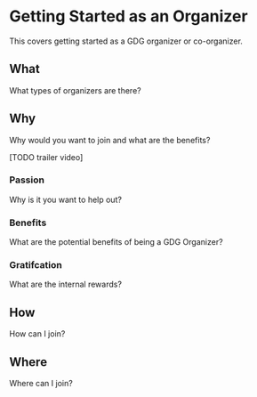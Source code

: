 # Getting Started as an Organizer
This covers getting started as a GDG organizer or co-organizer. 

## What
What types of organizers are there? 

## Why
Why would you want to join and what are the benefits?

[TODO trailer video]

### Passion
Why is it you want to help out? 

### Benefits
What are the potential benefits of being a GDG Organizer?

### Gratifcation
What are the internal rewards? 


## How
How can I join? 


## Where
Where can I join? 

